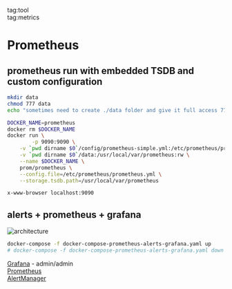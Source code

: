 tag:tool  
tag:metrics  

# Prometheus

## prometheus run with embedded TSDB and custom configuration
```sh
mkdir data
chmod 777 data
echo "sometimes need to create ./data folder and give it full access 777 "

DOCKER_NAME=prometheus
docker rm $DOCKER_NAME
docker run \
        -p 9090:9090 \
	-v `pwd dirname $0`/config/prometheus-simple.yml:/etc/prometheus/prometheus.yml  \
	-v `pwd dirname $0`/data:/usr/local/var/prometheus:rw \
	--name $DOCKER_NAME \
	prom/prometheus \
	--config.file=/etc/prometheus/prometheus.yml \
	--storage.tsdb.path=/usr/local/var/prometheus

x-www-browser localhost:9090
```

## alerts + prometheus + grafana 
![architecture](https://github.com/cherkavi/docker-images/assets/8113355/2dd80a65-1400-44f1-8e58-5432bd9e55ab)
```sh
docker-compose -f docker-compose-prometheus-alerts-grafana.yaml up
# docker-compose -f docker-compose-prometheus-alerts-grafana.yaml down
```
[Grafana](http://localhost:3000/) - admin/admin  
[Prometheus](http://localhost:9090/)  
[AlertManager](http://localhost:9093/)  
